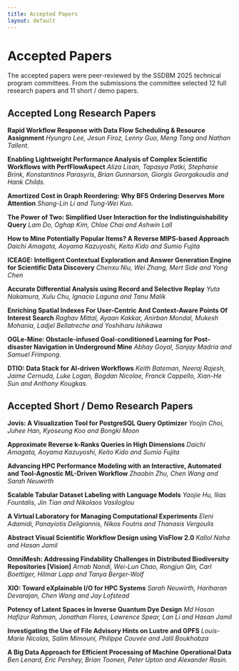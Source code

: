 ```yaml
---
title: Accepted Papers
layout: default
---
```


# Accepted Papers

The accepted papers were peer-reviewed by the SSDBM 2025 technical program committees. 
From the submissions the committee selected 12 full research papers and 11 short / demo papers.

## Accepted Long Research Papers

<!-- _Accepted Short Research Papers will also participate in the Poster Session._ -->

**Rapid Workflow Response with Data Flow Scheduling & Resource Assignment**
_Hyungro Lee, Jesun Firoz, Lenny Guo, Meng Tang and Nathan Tallent._

**Enabling Lightweight Performance Analysis of Complex Scientific Workflows with PerfFlowAspect**
_Aliza Lisan, Tapasya Patki, Stephanie Brink, Konstantinos Parasyris, Brian Gunnarson, Giorgis Georgakoudis and Hank Childs._

**Amortized Cost in Graph Reordering: Why BFS Ordering Deserves More Attention**
_Shang-Lin Li and Tung-Wei Kuo._

**The Power of Two: Simplified User Interaction for the Indistinguishability Query**
_Lam Do, Oghap Kim, Chloe Chai and Ashwin Lall_

**How to Mine Potentially Popular Items? A Reverse MIPS-based Approach**
_Daichi Amagata, Aoyama Kazuyoshi, Keito Kido and Sumio Fujita_

**ICEAGE: Intelligent Contextual Exploration and Answer Generation Engine for Scientific Data Discovery**
_Chenxu Niu, Wei Zhang, Mert Side and Yong Chen_

**Accurate Differential Analysis using Record and Selective Replay**
_Yuta Nakamura, Xulu Chu, Ignacio Laguna and Tanu Malik_

**Enriching Spatial Indexes For User-Centric And Context-Aware Points Of Interest Search**
_Raghav Mittal, Ayaan Kakkar, Anirban Mondal, Mukesh Mohania, Ladjel Bellatreche and Yoshiharu Ishikawa_

**OGLe-Mine: Obstacle-infused Goal-conditioned Learning for Post-disaster Navigation in Underground Mine**
_Abhay Goyal, Sanjay Madria and Samuel Frimpong._

**DTIO: Data Stack for AI-driven Workflows**
_Keith Bateman, Neeraj Rajesh, Jaime Cernuda, Luke Logan, Bogdan Nicolae, Franck Cappello, Xian-He Sun and Anthony Kougkas._

<!-- **FALCON: FPGA Accelerated Lightweight Updatable Learned Index** -->
<!-- _Geetesh More, Suprio Ray and Kenneth B. Kent_ -->

<!-- **An Adaptive Index for Oscillating Write-Heavy and Read-Heavy Workloads** -->
<!-- _Lu Xing, Ruihong Wang and Walid G. Aref._ -->


## Accepted Short / Demo Research Papers

**Jovis: A Visualization Tool for PostgreSQL Query Optimizer**
_Yoojin Choi, Juhee Han, Kyoseung Koo and Bongki Moon_

**Approximate Reverse k-Ranks Queries in High Dimensions**
_Daichi Amagata, Aoyama Kazuyoshi, Keito Kido and Sumio Fujita_

**Advancing HPC Performance Modeling with an Interactive, Automated and Tool-Agnostic ML-Driven Workflow**
_Zhaobin Zhu, Chen Wang and Sarah Neuwirth_

**Scalable Tabular Dataset Labeling with Language Models**
_Yaojie Hu, Ilias Fountalis, Jin Tian and Nikolaos Vasiloglou_

**A Virtual Laboratory for Managing Computational Experiments**
_Eleni Adamidi, Panayiotis Deligiannis, Nikos Foutris and Thanasis Vergoulis_

**Abstract Visual Scientific Workflow Design using VisFlow 2.0**
_Kallol Naha and Hasan Jamil_

**OmniMesh: Addressing Findability Challenges in Distributed Biodiversity Repositories [Vision]**
_Arnab Nandi, Wei-Lun Chao, Rongjun Qin, Carl Boettiger, Hilmar Lapp and Tanya Berger-Wolf_

**XIO: Toward eXplainable I/O for HPC Systems**
_Sarah Neuwirth, Hariharan Devarajan, Chen Wang and Jay Lofstead_

**Potency of Latent Spaces in Inverse Quantum Dye Design**
_Md Hasan Hafizur Rahman, Jonathan Flores, Lawrence Spear, Lan Li and Hasan Jamil_

**Investigating the Use of File Advisory Hints on Lustre and GPFS**
_Louis-Marie Nicolas, Salim Mimouni, Philippe Couvée and Jalil Boukhobza_

**A Big Data Approach for Efficient Processing of Machine Operational Data**
_Ben Lenard, Eric Pershey, Brian Toonen, Peter Upton and Alexander Rasin._

